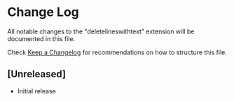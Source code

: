 # Change Log

All notable changes to the "deletelineswithtext" extension will be documented in this file.

Check [Keep a Changelog](http://keepachangelog.com/) for recommendations on how to structure this file.

## [Unreleased]

- Initial release